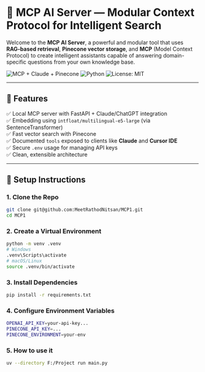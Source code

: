 # 🧠 MCP AI Server — Modular Context Protocol for Intelligent Search

Welcome to the **MCP AI Server**, a powerful and modular tool that uses **RAG-based retrieval**, **Pinecone vector storage**, and **MCP** (Model Context Protocol) to create intelligent assistants capable of answering domain-specific questions from your own knowledge base.

![MCP + Claude + Pinecone](https://img.shields.io/badge/Built_with-MCP-blueviolet?style=for-the-badge)
![Python](https://img.shields.io/badge/Language-Python%203.10%2B-blue?style=for-the-badge)
![License: MIT](https://img.shields.io/badge/License-MIT-yellow.svg?style=for-the-badge)

---

## 🚀 Features

✅ Local MCP server with FastAPI + Claude/ChatGPT integration  
✅ Embedding using `intfloat/multilingual-e5-large` (via SentenceTransformer)  
✅ Fast vector search with Pinecone  
✅ Documented `tools` exposed to clients like **Claude** and **Cursor IDE**  
✅ Secure `.env` usage for managing API keys  
✅ Clean, extensible architecture

---

## 🔧 Setup Instructions

### 1. Clone the Repo

```bash
git clone git@github.com:MeetRathodNitsan/MCP1.git
cd MCP1
```
### 2. Create a Virtual Environment

```bash
python -m venv .venv
# Windows
.venv\Scripts\activate
# macOS/Linux
source .venv/bin/activate
```
### 3. Install Dependencies
```bash
pip install -r requirements.txt
```

### 4. Configure Environment Variables
```bash
OPENAI_API_KEY=your-api-key...
PINECONE_API_KEY=...
PINECONE_ENVIRONMENT=your-env
```

### 5. How to use it
```bash
uv --directory F:/Project run main.py
```
